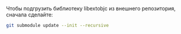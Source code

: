 Чтобы подгрузить библиотеку libextobjc из внешнего репозитория, сначала сделайте:

```sh
git submodule update --init --recursive
```
